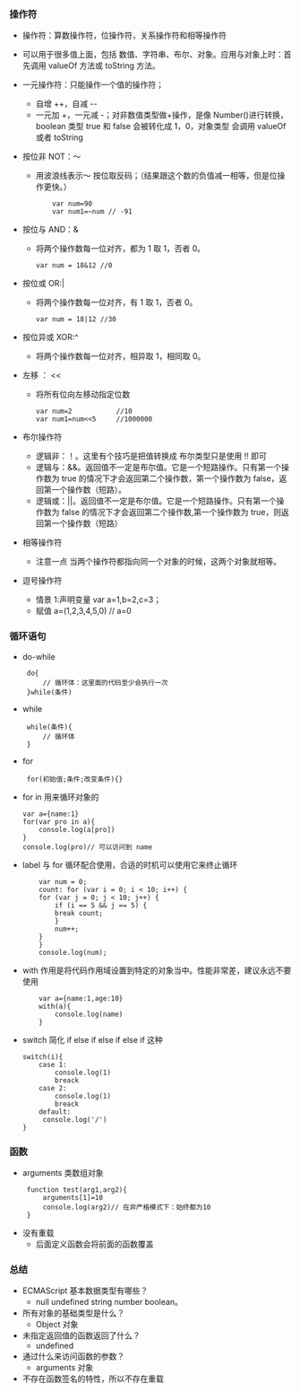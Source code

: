 ### 操作符

- 操作符：算数操作符，位操作符，关系操作符和相等操作符
- 可以用于很多值上面，包括 数值、字符串、布尔、对象。应用与对象上时：首先调用 valueOf 方法或 toString 方法。

- 一元操作符：只能操作一个值的操作符；

  - 自增 ++，自减 --
  - 一元加 +，一元减 -；对非数值类型做+操作，是像 Number()进行转换，boolean 类型 true 和 false 会被转化成 1，0，对象类型 会调用 valueOf 或者 toString

- 按位非 NOT：～
  - 用波浪线表示～ 按位取反码；（结果跟这个数的负值减一相等，但是位操作更快。）
    ```
        var num=90
        var num1=~num // -91
    ```
- 按位与 AND：&
  - 将两个操作数每一位对齐，都为 1 取 1，否者 0。
    ```
    var num = 18&12 //0
    ```
- 按位或 OR:|
  - 将两个操作数每一位对齐，有 1 取 1，否者 0。
    ```
    var num = 18|12 //30
    ```
- 按位异或 XOR:^
  - 将两个操作数每一位对齐，相异取 1，相同取 0。
- 左移 ： <<
  - 将所有位向左移动指定位数
    ```
    var num=2           //10
    var num1=num<<5     //1000000
    ```
- 布尔操作符
  - 逻辑非：！。这里有个技巧是把值转换成 布尔类型只是使用 !! 即可
  - 逻辑与：&&。返回值不一定是布尔值。它是一个短路操作。只有第一个操作数为 true 的情况下才会返回第二个操作数，第一个操作数为 false，返回第一个操作数（短路）。
  - 逻辑或：||。返回值不一定是布尔值。它是一个短路操作。只有第一个操作数为 false 的情况下才会返回第二个操作数,第一个操作数为 true，则返回第一个操作数（短路）
- 相等操作符
  - 注意一点 当两个操作符都指向同一个对象的时候，这两个对象就相等。
- 逗号操作符
  - 情景 1:声明变量 var a=1,b=2,c=3；
  - 赋值 a=(1,2,3,4,5,0) // a=0

### 循环语句

- do-while
  ```
   do{
       // 循环体：这里面的代码至少会执行一次
   }while(条件)
  ```
- while
  ```
   while(条件){
       // 循环体
   }
  ```
- for
  ```
   for(初始值;条件;改变条件){}
  ```
- for in 用来循环对象的
  ```
  var a={name:1}
  for(var pro in a){
      console.log(a[pro])
  }
  console.log(pro)// 可以访问到 name
  ```
- label 与 for 循环配合使用，合适的时机可以使用它来终止循环
  ```
      var num = 0;
      count: for (var i = 0; i < 10; i++) {
      for (var j = 0; j < 10; j++) {
          if (i == 5 && j == 5) {
          break count;
          }
          num++;
      }
      }
      console.log(num);
  ```
- with 作用是将代码作用域设置到特定的对象当中。性能非常差，建议永远不要使用
  ```
      var a={name:1,age:10}
      with(a){
          console.log(name)
      }
  ```
- switch 简化 if else if else if else if 这种
  ```
  switch(i){
      case 1:
          console.log(1)
          breack
      case 2:
          console.log(1)
          breack
      default:
       console.log('/')
  }
  ```

### 函数

- arguments 类数组对象
  ```
   function test(arg1,arg2){
       arguments[1]=10
       console.log(arg2)// 在非严格模式下：始终都为10
   }
  ```
- 没有重载
  - 后面定义函数会将前面的函数覆盖

### 总结

- ECMAScript 基本数据类型有哪些？
  - null undefined string number boolean。
- 所有对象的基础类型是什么？
  - Object 对象
- 未指定返回值的函数返回了什么？
  - undefined
- 通过什么来访问函数的参数？
  - arguments 对象
- 不存在函数签名的特性，所以不存在重载
